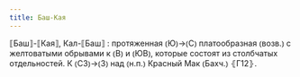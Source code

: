 ```yaml
---
title: Баш-Кая
---
```


⟦Баш⟧-⟦Кая⟧, Кал-⟦Баш⟧
: протяженная ⦅Ю⦆→⦅С⦆ платообразная ⦅возв.⦆ с желтоватыми обрывами к ⦅В⦆ и ⦅ЮВ⦆, которые состоят из столбчатых отдельностей. К ⦅СЗ⦆→⦅З⦆ над ⦅н.п.⦆ Красный Мак ⦅Бахч.⦆ ⦃Г12⦄.
